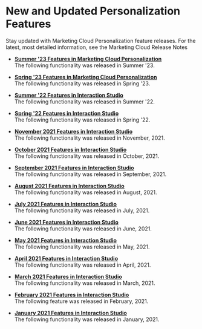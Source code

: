 

# New and Updated Personalization Features

Stay updated with Marketing Cloud Personalization feature releases. For the
latest, most detailed information, see the Marketing Cloud Release Notes

  * **[Summer '23 Features in Marketing Cloud Personalization](https://help.salesforce.com/s/articleView?id=sf.mc_pers_new_features_2023_summer.htm&language=en_US&type=5)**  
The following functionality was released in Summer '23.

  * **[Spring '23 Features in Marketing Cloud Personalization](https://help.salesforce.com/s/articleView?id=sf.mc_pers_new_features_2023_spring.htm&language=en_US&type=5)**  
The following functionality was released in Spring '23.

  * **[Summer '22 Features in Interaction Studio](https://help.salesforce.com/s/articleView?id=sf.mc_pers_new_features_2022_summer.htm&language=en_US&type=5)**  
The following functionality was released in Summer '22.

  * **[Spring '22 Features in Interaction Studio](https://help.salesforce.com/s/articleView?id=sf.mc_pers_new_features_2022_spring.htm&language=en_US&type=5)**  
The following functionality was released in Spring '22.

  * **[November 2021 Features in Interaction Studio](https://help.salesforce.com/s/articleView?id=sf.mc_pers_new_features_november2021.htm&language=en_US&type=5)**  
The following functionality was released in November, 2021.

  * **[October 2021 Features in Interaction Studio](https://help.salesforce.com/s/articleView?id=sf.mc_pers_new_features_october2021.htm&language=en_US&type=5)**  
The following functionality was released in October, 2021.

  * **[September 2021 Features in Interaction Studio](https://help.salesforce.com/s/articleView?id=sf.mc_pers_new_features_september2021.htm&language=en_US&type=5)**  
The following functionality was released in September, 2021.

  * **[August 2021 Features in Interaction Studio](https://help.salesforce.com/s/articleView?id=sf.mc_pers_new_features_august2021.htm&language=en_US&type=5)**  
The following functionality was released in August, 2021.

  * **[July 2021 Features in Interaction Studio](https://help.salesforce.com/s/articleView?id=sf.mc_pers_new_features_july2021.htm&language=en_US&type=5)**  
The following functionality was released in July, 2021.

  * **[June 2021 Features in Interaction Studio](https://help.salesforce.com/s/articleView?id=sf.mc_pers_new_features_june2021.htm&language=en_US&type=5)**  
The following functionality was released in June, 2021.

  * **[May 2021 Features in Interaction Studio](https://help.salesforce.com/s/articleView?id=sf.mc_pers_new_features_may2021.htm&language=en_US&type=5)**  
The following functionality was released in May, 2021.

  * **[April 2021 Features in Interaction Studio](https://help.salesforce.com/s/articleView?id=sf.mc_pers_new_features_april2021.htm&language=en_US&type=5)**  
The following functionality was released in April, 2021.

  * **[March 2021 Features in Interaction Studio](https://help.salesforce.com/s/articleView?id=sf.mc_pers_new_features_march2021.htm&language=en_US&type=5)**  
The following functionality was released in March, 2021.

  * **[February 2021 Features in Interaction Studio](https://help.salesforce.com/s/articleView?id=sf.mc_pers_new_features_february2021.htm&language=en_US&type=5)**  
The following feature was released in February, 2021.

  * **[January 2021 Features in Interaction Studio](https://help.salesforce.com/s/articleView?id=sf.mc_pers_new_features_january2021.htm&language=en_US&type=5)**  
The following functionality was released in January, 2021.


